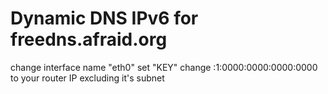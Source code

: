 # Dynamic DNS IPv6 for freedns.afraid.org
change interface name "eth0"
set "KEY"
change :1:0000:0000:0000:0000 to your router IP excluding it's subnet 
